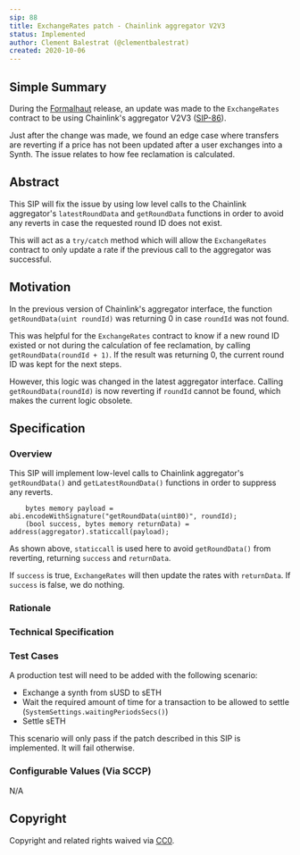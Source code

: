 ```yaml
---
sip: 88
title: ExchangeRates patch - Chainlink aggregator V2V3
status: Implemented
author: Clement Balestrat (@clementbalestrat)
created: 2020-10-06
---
```


## Simple Summary

<!--"If you can't explain it simply, you don't understand it well enough." Simply describe the outcome the proposed changes intends to achieve. This should be non-technical and accessible to a casual community member.-->

During the [Formalhaut](https://blog.synthetix.io/the-fomalhaut-release/) release, an update was made to the `ExchangeRates` contract to be using Chainlink's aggregator V2V3 ([SIP-86](https://sips.synthetix.io/sips/sip-86)).

Just after the change was made, we found an edge case where transfers are reverting if a price has not been updated after a user exchanges into a Synth. The issue relates to how fee reclamation is calculated.

## Abstract

<!--A short (~200 word) description of the proposed change, the abstract should clearly describe the proposed change. This is what *will* be done if the SIP is implemented, not *why* it should be done or *how* it will be done. If the SIP proposes deploying a new contract, write, "we propose to deploy a new contract that will do x".-->

This SIP will fix the issue by using low level calls to the Chainlink aggregator's `latestRoundData` and `getRoundData` functions in order to avoid any reverts in case the requested round ID does not exist.

This will act as a `try/catch` method which will allow the `ExchangeRates` contract to only update a rate if the previous call to the aggregator was successful.

## Motivation

<!--This is the problem statement. This is the *why* of the SIP. It should clearly explain *why* the current state of the protocol is inadequate.  It is critical that you explain *why* the change is needed, if the SIP proposes changing how something is calculated, you must address *why* the current calculation is inaccurate or wrong. This is not the place to describe how the SIP will address the issue!-->

In the previous version of Chainlink's aggregator interface, the function `getRoundData(uint roundId)` was returning 0 in case `roundId` was not found.

This was helpful for the `ExchangeRates` contract to know if a new round ID existed or not during the calculation of fee reclamation, by calling `getRoundData(roundId + 1)`. If the result was returning 0, the current round ID was kept for the next steps.

However, this logic was changed in the latest aggregator interface. Calling `getRoundData(roundId)` is now reverting if `roundId` cannot be found, which makes the current logic obsolete.

## Specification

<!--The specification should describe the syntax and semantics of any new feature, there are five sections
1. Overview
2. Rationale
3. Technical Specification
4. Test Cases
5. Configurable Values
-->

### Overview

<!--This is a high level overview of *how* the SIP will solve the problem. The overview should clearly describe how the new feature will be implemented.-->

This SIP will implement low-level calls to Chainlink aggregator's `getRoundData()` and `getLatestRoundData()` functions in order to suppress any reverts.

```
    bytes memory payload = abi.encodeWithSignature("getRoundData(uint80)", roundId);
    (bool success, bytes memory returnData) = address(aggregator).staticcall(payload);
```

As shown above, `staticcall` is used here to avoid `getRoundData()` from reverting, returning `success` and `returnData`.

If `success` is true, `ExchangeRates` will then update the rates with `returnData`.
If `success` is false, we do nothing.

### Rationale

<!--This is where you explain the reasoning behind how you propose to solve the problem. Why did you propose to implement the change in this way, what were the considerations and trade-offs. The rationale fleshes out what motivated the design and why particular design decisions were made. It should describe alternate designs that were considered and related work. The rationale may also provide evidence of consensus within the community, and should discuss important objections or concerns raised during discussion.-->

### Technical Specification

<!--The technical specification should outline the public API of the changes proposed. That is, changes to any of the interfaces Synthetix currently exposes or the creations of new ones.-->

### Test Cases

<!--Test cases for an implementation are mandatory for SIPs but can be included with the implementation..-->

A production test will need to be added with the following scenario:

- Exchange a synth from sUSD to sETH
- Wait the required amount of time for a transaction to be allowed to settle (`SystemSettings.waitingPeriodsSecs()`)
- Settle sETH

This scenario will only pass if the patch described in this SIP is implemented. It will fail otherwise.

### Configurable Values (Via SCCP)

<!--Please list all values configurable via SCCP under this implementation.-->

N/A

## Copyright

Copyright and related rights waived via [CC0](https://creativecommons.org/publicdomain/zero/1.0/).
